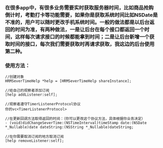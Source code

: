 ### 在很多app中，有很多业务需要实时获取服务器时间，比如商品抢购倒计时，考勤打卡等功能需要，如果你是获取系统时间比如NSDate是不准的，用户可以随时更改手机系统时间。一般的做法都是以后台返回的时间为准，有两种做法，一是让后台在每个接口都返回一个时间，这样每次请求接口的时候都能拿到时间；二是让后台新增一个获取时间的接口，每次我们需要获取时再请求获取，我这边的后台使用第二种。
### 使用方法：
```
//创建对象
HRMSeverTimeHelp *help = [HRMSeverTimeHelp shareInstance];

//给自己的观察者添加订阅
[help addListener:self];

//观察者遵守TimerListenerProtocol协议
你的vc<TimerListenerProtocol>

//在更新回调方法取得返回的时间：（你可以更改这个协议方法，具体根据你业务决定）
- (void)didChangeSeverTime:(NSTimeInterval)timeStamp date:(NSDate *_Nullable)date dateString:(NSString *_Nullable)dateString;

//在你需要取消订阅的地方取消订阅
[help removeListener:self];

```

